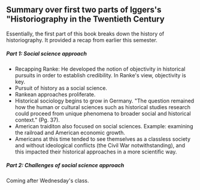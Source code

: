 <h2>Summary over first two parts of Iggers's "Historiography in the Twentieth Century</h2>
<p> Essentially, the first part of this book breaks down the history of historiography. It provided a recap from earlier this semester.</p>
<h5>Part 1: Social science approach</h5>
<ul>
<li>Recapping Ranke: He developed the notion of objectivity in historical pursuits in order to establish credibility. In Ranke's view, objectivity is key.</li>
<li>Pursuit of history as a social science.</li>
<li>Rankean approaches proliferate.</li>
<li>Historical sociology begins to grow in Germany. "The question remained how the human or cultural sciences such as historical studies research could proceed from unique phenomena to broader social and historical context." (Pg. 37).</li>
<li>American traiditon also focused on social sciences. Example: examining the railroad and American economic growth.</li>
<li>Americans at this time tended to see themselves as a classless society and without ideological conflicts (the Civil War notwithstanding), and this impacted their historical approaches in a more scientific way.</li>
</ul>
<h5>Part 2: Challenges of social science approach</h5>
<p>Coming after Wednesday's class.</p>
